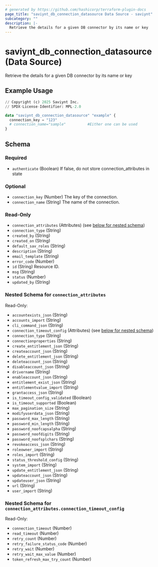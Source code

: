 ```yaml
---
# generated by https://github.com/hashicorp/terraform-plugin-docs
page_title: "saviynt_db_connection_datasource Data Source - saviynt"
subcategory: ""
description: |-
  Retrieve the details for a given DB connector by its name or key
---
```


# saviynt_db_connection_datasource (Data Source)

Retrieve the details for a given DB connector by its name or key

## Example Usage

```terraform
// Copyright (c) 2025 Saviynt Inc.
// SPDX-License-Identifier: MPL-2.0

data "saviynt_db_connection_datasource" "example" {
  connection_key = "123"
  # connection_name="sample"          #Either one can be used   
}
```

<!-- schema generated by tfplugindocs -->
## Schema

### Required

- `authenticate` (Boolean) If false, do not store connection_attributes in state

### Optional

- `connection_key` (Number) The key of the connection.
- `connection_name` (String) The name of the connection.

### Read-Only

- `connection_attributes` (Attributes) (see [below for nested schema](#nestedatt--connection_attributes))
- `connection_type` (String)
- `created_by` (String)
- `created_on` (String)
- `default_sav_roles` (String)
- `description` (String)
- `email_template` (String)
- `error_code` (Number)
- `id` (String) Resource ID.
- `msg` (String)
- `status` (Number)
- `updated_by` (String)

<a id="nestedatt--connection_attributes"></a>
### Nested Schema for `connection_attributes`

Read-Only:

- `accountexists_json` (String)
- `accounts_import` (String)
- `cli_command_json` (String)
- `connection_timeout_config` (Attributes) (see [below for nested schema](#nestedatt--connection_attributes--connection_timeout_config))
- `connection_type` (String)
- `connectionproperties` (String)
- `create_entitlement_json` (String)
- `createaccount_json` (String)
- `delete_entitlement_json` (String)
- `deleteaccount_json` (String)
- `disableaccount_json` (String)
- `drivername` (String)
- `enableaccount_json` (String)
- `entitlement_exist_json` (String)
- `entitlementvalue_import` (String)
- `grantaccess_json` (String)
- `is_timeout_config_validated` (Boolean)
- `is_timeout_supported` (Boolean)
- `max_pagination_size` (String)
- `modifyuserdata_json` (String)
- `password_max_length` (String)
- `password_min_length` (String)
- `password_noofcapsalpha` (String)
- `password_noofdigits` (String)
- `password_noofsplchars` (String)
- `revokeaccess_json` (String)
- `roleowner_import` (String)
- `roles_import` (String)
- `status_threshold_config` (String)
- `system_import` (String)
- `update_entitlement_json` (String)
- `updateaccount_json` (String)
- `updateuser_json` (String)
- `url` (String)
- `user_import` (String)

<a id="nestedatt--connection_attributes--connection_timeout_config"></a>
### Nested Schema for `connection_attributes.connection_timeout_config`

Read-Only:

- `connection_timeout` (Number)
- `read_timeout` (Number)
- `retry_count` (Number)
- `retry_failure_status_code` (Number)
- `retry_wait` (Number)
- `retry_wait_max_value` (Number)
- `token_refresh_max_try_count` (Number)
